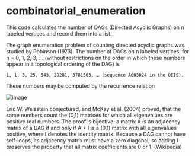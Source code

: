 # combinatorial_enumeration
This code calculates the number of DAGs (Directed Acyclic Graphs) on n labeled vertices and record them into a list.

The graph enumeration problem of counting directed acyclic graphs was studied by Robinson (1973). The number of DAGs on n labeled vertices, for n = 0, 1, 2, 3, … (without restrictions on the order in which these numbers appear in a topological ordering of the DAG) is

    1, 1, 3, 25, 543, 29281, 3781503, … (sequence A003024 in the OEIS).

These numbers may be computed by the recurrence relation 

![image](https://github.com/M3Rcrypt/combinatorial_enumeration/acyclic.jpg)

Eric W. Weisstein conjectured, and McKay et al. (2004) proved, that the same numbers count the (0,1) matrices for which all eigenvalues are positive real numbers. The proof is bijective: a matrix A is an adjacency matrix of a DAG if and only if A + I is a (0,1) matrix with all eigenvalues positive, where I denotes the identity matrix. Because a DAG cannot have self-loops, its adjacency matrix must have a zero diagonal, so adding I preserves the property that all matrix coefficients are 0 or 1. (Wikipedia) 

